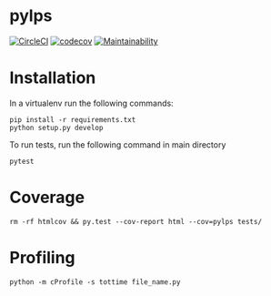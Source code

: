 # pylps
[![CircleCI](https://circleci.com/gh/astraldawn/pylps.svg?style=shield)](https://circleci.com/gh/astraldawn/pylps)
[![codecov](https://codecov.io/gh/astraldawn/pylps/branch/master/graph/badge.svg)](https://codecov.io/gh/astraldawn/pylps)
[![Maintainability](https://api.codeclimate.com/v1/badges/cdbd4d0872766e640afb/maintainability)](https://codeclimate.com/github/astraldawn/pylps/maintainability)

# Installation
In a virtualenv run the following commands:

```
pip install -r requirements.txt
python setup.py develop
```
To run tests, run the following command in main directory

```pytest```

# Coverage
```rm -rf htmlcov && py.test --cov-report html --cov=pylps tests/```

# Profiling
```python -m cProfile -s tottime file_name.py```
